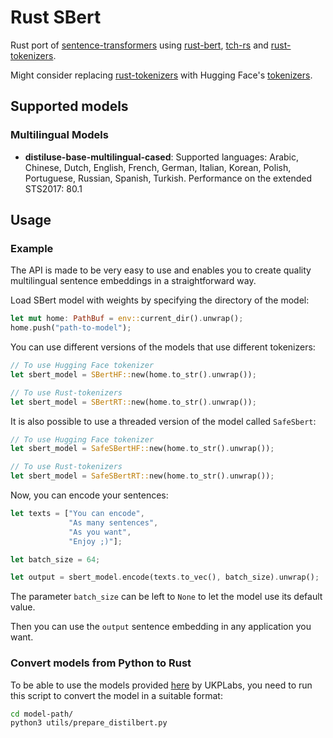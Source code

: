 # Rust SBert

Rust port of [sentence-transformers](https://github.com/UKPLab/sentence-transformers) using [rust-bert](https://github.com/guillaume-be/rust-bert), [tch-rs](https://github.com/LaurentMazare/tch-rs) and [rust-tokenizers](https://github.com/guillaume-be/rust-tokenizers).

Might consider replacing [rust-tokenizers](https://github.com/guillaume-be/rust-tokenizers) with Hugging Face's [tokenizers](https://github.com/huggingface/tokenizers/tree/master/tokenizers).

## Supported models

### Multilingual Models

- **distiluse-base-multilingual-cased**: Supported languages: Arabic, Chinese, Dutch, English, French, German,  Italian, Korean, Polish, Portuguese, Russian, Spanish, Turkish. Performance on the extended STS2017: 80.1

## Usage

### Example

The API is made to be very easy to use and enables you to create quality multilingual sentence embeddings in a straightforward way.

Load SBert model with weights by specifying the directory of the model:

```Rust
let mut home: PathBuf = env::current_dir().unwrap();
home.push("path-to-model");
```

You can use different versions of the models that use different tokenizers:

```Rust
// To use Hugging Face tokenizer
let sbert_model = SBertHF::new(home.to_str().unwrap());

// To use Rust-tokenizers
let sbert_model = SBertRT::new(home.to_str().unwrap());
```

It is also possible to use a threaded version of the model called `SafeSbert`:

```Rust
// To use Hugging Face tokenizer
let sbert_model = SafeSBertHF::new(home.to_str().unwrap());

// To use Rust-tokenizers
let sbert_model = SafeSBertRT::new(home.to_str().unwrap());
```

Now, you can encode your sentences:

```Rust
let texts = ["You can encode",
             "As many sentences",
             "As you want",
             "Enjoy ;)"];

let batch_size = 64;

let output = sbert_model.encode(texts.to_vec(), batch_size).unwrap();
```

The parameter `batch_size` can be left to `None` to let the model use its default value.

Then you can use the `output` sentence embedding in any application you want. 

### Convert models from Python to Rust

To be able to use the models provided [here](https://public.ukp.informatik.tu-darmstadt.de/reimers/sentence-transformers/v0.2/) by UKPLabs, you need to run this script to convert the model in a suitable format:

```Bash
cd model-path/
python3 utils/prepare_distilbert.py
```
